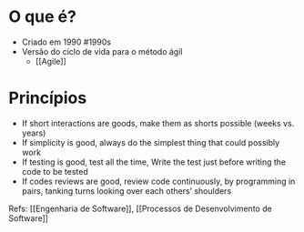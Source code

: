 # O que é?

- Criado em 1990 #1990s
- Versão do ciclo de vida para o método ágil
	- [[Agile]]
# Princípios

- If short interactions are goods, make them as shorts possible (weeks vs. years)
- If simplicity is good, always do the simplest thing that could possibly work
- If testing is good, test all the time, Write the test just before writing the code to be tested
- If codes reviews are good, review code continuously, by programming in pairs, tanking turns looking over each others’ shoulders

Refs: [[Engenharia de Software]], [[Processos de Desenvolvimento de Software]]